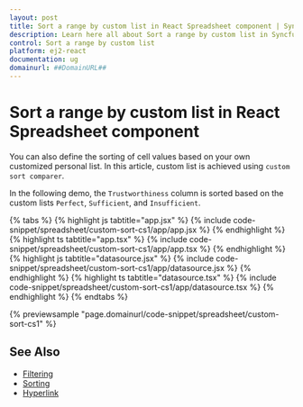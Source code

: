 ```yaml
---
layout: post
title: Sort a range by custom list in React Spreadsheet component | Syncfusion
description: Learn here all about Sort a range by custom list in Syncfusion React Spreadsheet component of Syncfusion Essential JS 2 and more.
control: Sort a range by custom list 
platform: ej2-react
documentation: ug
domainurl: ##DomainURL##
---
```


# Sort a range by custom list in React Spreadsheet component

You can also define the sorting of cell values based on your own customized personal list. In this article, custom list is achieved using `custom sort comparer`.

In the following demo, the `Trustworthiness` column is sorted based on the custom lists `Perfect`, `Sufficient`, and `Insufficient`.

{% tabs %}
{% highlight js tabtitle="app.jsx" %}
{% include code-snippet/spreadsheet/custom-sort-cs1/app/app.jsx %}
{% endhighlight %}
{% highlight ts tabtitle="app.tsx" %}
{% include code-snippet/spreadsheet/custom-sort-cs1/app/app.tsx %}
{% endhighlight %}
{% highlight js tabtitle="datasource.jsx" %}
{% include code-snippet/spreadsheet/custom-sort-cs1/app/datasource.jsx %}
{% endhighlight %}
{% highlight ts tabtitle="datasource.tsx" %}
{% include code-snippet/spreadsheet/custom-sort-cs1/app/datasource.tsx %}
{% endhighlight %}
{% endtabs %}

 {% previewsample "page.domainurl/code-snippet/spreadsheet/custom-sort-cs1" %}

## See Also

* [Filtering](./filter)
* [Sorting](./sort)
* [Hyperlink](./link)